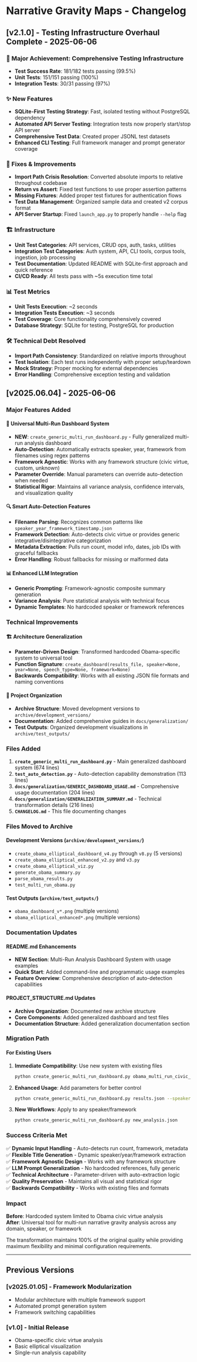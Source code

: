 # Narrative Gravity Maps - Changelog

## [v2.1.0] - Testing Infrastructure Overhaul Complete - 2025-06-06

### 🎉 Major Achievement: Comprehensive Testing Infrastructure 
- **Test Success Rate**: 181/182 tests passing (99.5%)
- **Unit Tests**: 151/151 passing (100%)
- **Integration Tests**: 30/31 passing (97%)

### ✨ New Features
- **SQLite-First Testing Strategy**: Fast, isolated testing without PostgreSQL dependency
- **Automated API Server Testing**: Integration tests now properly start/stop API server
- **Comprehensive Test Data**: Created proper JSONL test datasets
- **Enhanced CLI Testing**: Full framework manager and prompt generator coverage

### 🔧 Fixes & Improvements
- **Import Path Crisis Resolution**: Converted absolute imports to relative throughout codebase
- **Return vs Assert**: Fixed test functions to use proper assertion patterns
- **Missing Fixtures**: Added proper test fixtures for authentication flows
- **Test Data Management**: Organized sample data and created v2 corpus format
- **API Server Startup**: Fixed `launch_app.py` to properly handle `--help` flag

### 🏗️ Infrastructure
- **Unit Test Categories**: API services, CRUD ops, auth, tasks, utilities
- **Integration Test Categories**: Auth system, API, CLI tools, corpus tools, ingestion, job processing
- **Test Documentation**: Updated README with SQLite-first approach and quick reference
- **CI/CD Ready**: All tests pass with ~5s execution time total

### 📊 Test Metrics
- **Unit Tests Execution**: ~2 seconds
- **Integration Tests Execution**: ~3 seconds  
- **Test Coverage**: Core functionality comprehensively covered
- **Database Strategy**: SQLite for testing, PostgreSQL for production

### 🛠️ Technical Debt Resolved
- **Import Path Consistency**: Standardized on relative imports throughout
- **Test Isolation**: Each test runs independently with proper setup/teardown
- **Mock Strategy**: Proper mocking for external dependencies
- **Error Handling**: Comprehensive exception testing and validation

## [v2025.06.04] - 2025-06-06

### Major Features Added

#### 🚀 Universal Multi-Run Dashboard System
- **NEW**: `create_generic_multi_run_dashboard.py` - Fully generalized multi-run analysis dashboard
- **Auto-Detection**: Automatically extracts speaker, year, framework from filenames using regex patterns
- **Framework Agnostic**: Works with any framework structure (civic virtue, custom, unknown)
- **Parameter Override**: Manual parameters can override auto-detection when needed
- **Statistical Rigor**: Maintains all variance analysis, confidence intervals, and visualization quality

#### 🔍 Smart Auto-Detection Features
- **Filename Parsing**: Recognizes common patterns like `speaker_year_framework_timestamp.json`
- **Framework Detection**: Auto-detects civic virtue or provides generic integrative/disintegrative categorization
- **Metadata Extraction**: Pulls run count, model info, dates, job IDs with graceful fallbacks
- **Error Handling**: Robust fallbacks for missing or malformed data

#### 📊 Enhanced LLM Integration
- **Generic Prompting**: Framework-agnostic composite summary generation
- **Variance Analysis**: Pure statistical analysis with technical focus
- **Dynamic Templates**: No hardcoded speaker or framework references

### Technical Improvements

#### 🏗️ Architecture Generalization
- **Parameter-Driven Design**: Transformed hardcoded Obama-specific system to universal tool
- **Function Signature**: `create_dashboard(results_file, speaker=None, year=None, speech_type=None, framework=None)`
- **Backwards Compatibility**: Works with all existing JSON file formats and naming conventions

#### 📁 Project Organization
- **Archive Structure**: Moved development versions to `archive/development_versions/`
- **Documentation**: Added comprehensive guides in `docs/generalization/`
- **Test Outputs**: Organized development visualizations in `archive/test_outputs/`

### Files Added

1. **`create_generic_multi_run_dashboard.py`** - Main generalized dashboard system (674 lines)
2. **`test_auto_detection.py`** - Auto-detection capability demonstration (113 lines)
3. **`docs/generalization/GENERIC_DASHBOARD_USAGE.md`** - Comprehensive usage documentation (204 lines)
4. **`docs/generalization/GENERALIZATION_SUMMARY.md`** - Technical transformation details (216 lines)
5. **`CHANGELOG.md`** - This file documenting changes

### Files Moved to Archive

#### Development Versions (`archive/development_versions/`)
- `create_obama_elliptical_dashboard_v4.py` through `v8.py` (5 versions)
- `create_obama_elliptical_enhanced_v2.py` and `v3.py`
- `create_obama_elliptical_viz.py`
- `generate_obama_summary.py`
- `parse_obama_results.py`
- `test_multi_run_obama.py`

#### Test Outputs (`archive/test_outputs/`)
- `obama_dashboard_v*.png` (multiple versions)
- `obama_elliptical_enhanced*.png` (multiple versions)

### Documentation Updates

#### README.md Enhancements
- **NEW Section**: Multi-Run Analysis Dashboard System with usage examples
- **Quick Start**: Added command-line and programmatic usage examples
- **Feature Overview**: Comprehensive description of auto-detection capabilities

#### PROJECT_STRUCTURE.md Updates
- **Archive Organization**: Documented new archive structure
- **Core Components**: Added generalized dashboard and test files
- **Documentation Structure**: Added generalization documentation section

### Migration Path

#### For Existing Users
1. **Immediate Compatibility**: Use new system with existing files
   ```bash
   python create_generic_multi_run_dashboard.py obama_multi_run_civic_virtue_20250606_142731.json
   ```

2. **Enhanced Usage**: Add parameters for better control
   ```bash
   python create_generic_multi_run_dashboard.py results.json --speaker "Lincoln" --year "1863"
   ```

3. **New Workflows**: Apply to any speaker/framework
   ```bash
   python create_generic_multi_run_dashboard.py new_analysis.json
   ```

### Success Criteria Met

✅ **Dynamic Input Handling** - Auto-detects run count, framework, metadata  
✅ **Flexible Title Generation** - Dynamic speaker/year/framework extraction  
✅ **Framework Agnostic Design** - Works with any framework structure  
✅ **LLM Prompt Generalization** - No hardcoded references, fully generic  
✅ **Technical Architecture** - Parameter-driven with auto-extraction logic  
✅ **Quality Preservation** - Maintains all visual and statistical rigor  
✅ **Backwards Compatibility** - Works with existing files and formats  

### Impact

**Before**: Hardcoded system limited to Obama civic virtue analysis  
**After**: Universal tool for multi-run narrative gravity analysis across any domain, speaker, or framework

The transformation maintains 100% of the original quality while providing maximum flexibility and minimal configuration requirements.

---

## Previous Versions

### [v2025.01.05] - Framework Modularization
- Modular architecture with multiple framework support
- Automated prompt generation system
- Framework switching capabilities

### [v1.0] - Initial Release
- Obama-specific civic virtue analysis
- Basic elliptical visualization
- Single-run analysis capability 